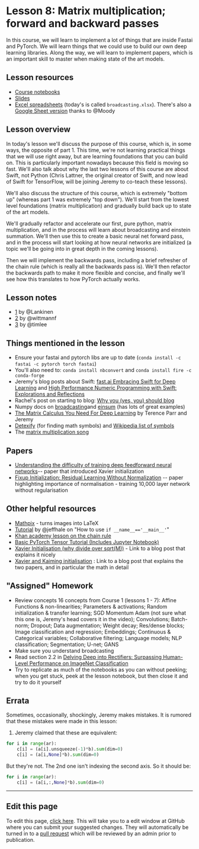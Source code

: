 # Lesson 8: Matrix multiplication; forward and backward passes

In this course, we will learn to implement a lot of things that are inside Fastai and PyTorch. We will learn things that we could use to build our own deep learning libraries. Along the way, we will learn to implement papers, which is an important skill to master when making state of the art models.

## Lesson resources

- [Course notebooks](https://github.com/fastai/course-v3/tree/master/nbs/dl2)
- [Slides](https://drive.google.com/file/d/18QwDI25Lf0ld0-cEugu7LxjwTc2NRkha/view?usp=sharing)
- [Excel spreadsheets](https://github.com/fastai/course-v3/tree/master/files/xl) (today's is called `broadcasting.xlsx`). There's also a [Google Sheet version](https://docs.google.com/spreadsheets/d/1bIPBcf-p9iqNG8BGmIVlJCFa4jEsbOZvcPXGTYe5pjI/edit?usp=sharing) thanks to @Moody

## Lesson overview

In today's lesson we'll discuss the purpose of this course, which is, in some ways, the opposite of part 1. This time, we're not learning practical things that we will use right away, but are learning foundations that you can build on. This is particularly important nowadays because this field is moving so fast. We'll also talk about why the last two lessons of this course are about Swift, not Python (Chris Lattner, the original creator of Swift, and now lead of Swift for TensorFlow, will be joining Jeremy to co-teach these lessons).

We'll also discuss the structure of this course, which is extremely "bottom up" (whereas part 1 was extremely "top down"). We'll start from the lowest level foundations (matrix multiplication) and gradually build back up to state of the art models.

We'll gradually refactor and accelerate our first, pure python, matrix multiplication, and in the process will learn about broadcasting and einstein summation. We'll then use this to create a basic neural net forward pass, and in the process will start looking at how neural networks are initialized (a topic we'll be going into in great depth in the coming lessons).

Then we will implement the backwards pass, including a brief refresher of the chain rule (which is really all the backwards pass is). We'll then refactor the backwards path to make it more flexible and concise, and finally we'll see how this translates to how PyTorch actually works.

## Lesson notes
* [1](https://medium.com/@lankinen/fast-ai-lesson-8-notes-part-2-v3-8965a6532f51) by  @Lankinen
* [2](https://github.com/WittmannF/fastai-dlpt2-notes/blob/master/lesson-08.md) by @wittmannf
* [3](https://forums.fast.ai/t/lesson-8-notes/41442/22) by @timlee

## Things mentioned in the lesson

- Ensure your fastai and pytorch libs are up to date (`conda install -c fastai -c pytorch torch fastai`)
- You'll also need to: `conda install nbconvert` and `conda install fire -c conda-forge`
- Jeremy's blog posts about Swift: [fast.ai Embracing Swift for Deep Learning](https://www.fast.ai/2019/03/06/fastai-swift/) and [High Performance Numeric Programming with Swift: Explorations and Reflections](https://www.fast.ai/2019/01/10/swift-numerics/)
- Rachel's post on starting to blog: [Why you (yes, you) should blog](https://medium.com/@racheltho/why-you-yes-you-should-blog-7d2544ac1045)
- Numpy docs on [broadcasting](https://docs.scipy.org/doc/numpy/user/basics.broadcasting.html)and [einsum](https://docs.scipy.org/doc/numpy/reference/generated/numpy.einsum.html) (has lots of great examples)
- [The Matrix Calculus You Need For Deep Learning](https://explained.ai/matrix-calculus/index.html) by Terence Parr and Jeremy
- [Detexify](http://detexify.kirelabs.org/classify.html) (for finding math symbols) and [Wikipedia list of symbols](https://en.wikipedia.org/wiki/List_of_mathematical_symbols)
- The [matrix multiplication song](https://forums.fast.ai/uploads/default/original/3X/3/c/3cf0495ab3abefe0ad89fe6fbd9f101f7c507c4d.jpeg)

## Papers
- [Understanding the difficulty of training deep feedforward neural networks](http://proceedings.mlr.press/v9/glorot10a.html)-- paper that introduced Xavier initialization
- [Fixup Initialization: Residual Learning Without Normalization](https://arxiv.org/abs/1901.09321) -- paper highlighting importance of normalisation - training 10,000 layer network without regularisation

## Other helpful resources

- [Mathpix](https://mathpix.com/) - turns images into LaTeX
- [Tutorial](https://towardsdatascience.com/learn-enough-python-to-be-useful-part-2-34f0e9e3fc9d) by @jeffhale on "How to use `if __name__=='__main__'`"
- [Khan academy lesson on the chain rule](https://www.khanacademy.org/math/ap-calculus-ab/ab-differentiation-2-new#ab-3-1a)
- [Basic PyTorch Tensor Tutorial (Includes Jupyter Notebook)](https://pytorch.org/tutorials/beginner/blitz/tensor_tutorial.html)
- [Xavier Initialisation (why divide over sqrt(M))](https://prateekvjoshi.com/2016/03/29/understanding-xavier-initialization-in-deep-neural-networks/) - Link to a blog post that explains it nicely
- [Xavier and Kaiming initialisation](https://pouannes.github.io/blog/initialization/) : Link to a blog post that explains the two papers, and in particular the math in detail

## "Assigned" Homework
* Review concepts 16 concepts from Course 1 (lessons 1 - 7): Affine Functions & non-linearities; Parameters & activations; Random initialization & transfer learning; SGD Momentum Adam (not sure what this one is, Jeremy's head covers it in the video); Convolutions; Batch-norm; Dropout; Data augmentation; Weight decay; Res/dense blocks; Image classification and regression; Embeddings; Continuous & Categorical variables; Collaborative filtering; Language models; NLP classification; Segmentation; U-net; GANS
* Make sure you understand broadcasting
* Read section 2.2 in [Delving Deep into Rectifiers: Surpassing Human-Level Performance on ImageNet Classification](https://arxiv.org/abs/1502.01852)
* Try to replicate as much of the notebooks as you can without peeking; when you get stuck, peek at the lesson notebook, but then close it and try to do it yourself

## Errata

Sometimes, occasionally, shockingly, Jeremy makes mistakes. It is rumored that these mistakes were made in this lesson:

1. Jeremy claimed that these are equivalent:

```python
for i in range(ar):
    c[i] = (a[i].unsqueeze(-1)*b).sum(dim=0)
    c[i] = (a[i,None]*b).sum(dim=0)
```

But they're not. The 2nd one isn't indexing the second axis. So it should be:

```python
for i in range(ar):
    c[i] = (a[i,:,None]*b).sum(dim=0)
```

---

## Edit this page

To edit this page, [click here](https://github.com/fastai/course-v3/edit/master/files/dl-2019/notes/notes-2-8.md). This will take you to a edit window at GitHub where you can submit your suggested changes. They will automatically be turned in to a [pull request](https://help.github.com/articles/about-pull-requests/) which will be reviewed by an admin prior to publication.
